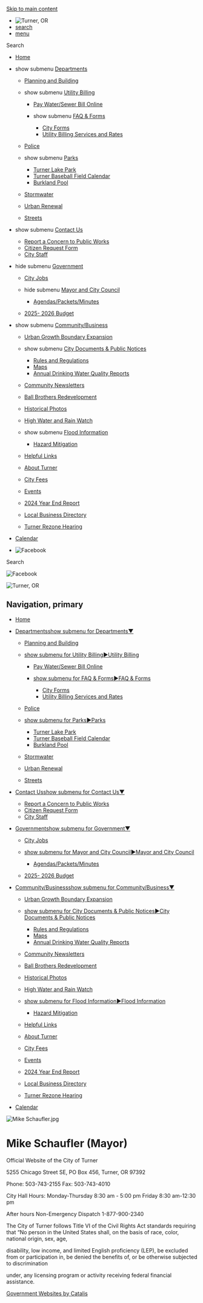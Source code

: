 [Skip to main content](https://turneroregon.gov/index.asp?SEC=727B1F8D-9932-4EC1-AF6D-E30211BF37DA&DE=A0D156D3-8E8D-47CF-84F1-55A24C04258A%2F)

- ![Turner, OR](https://turneroregon.gov/repository/designs/templates/GO_turner-or_resp/images/title.png)
- [search](https://turneroregon.gov/index.asp?SEC=727B1F8D-9932-4EC1-AF6D-E30211BF37DA&DE=A0D156D3-8E8D-47CF-84F1-55A24C04258A)
- [menu](https://turneroregon.gov/index.asp?SEC=727B1F8D-9932-4EC1-AF6D-E30211BF37DA&DE=A0D156D3-8E8D-47CF-84F1-55A24C04258A)

Search

- [Home](https://turneroregon.gov)
- show submenu [Departments](https://turneroregon.gov/departments)
  
  - [Planning and Building](https://turneroregon.gov/planning_building)
  - show submenu [Utility Billing](https://turneroregon.gov/utilitybilling)
    
    - [Pay Water/Sewer Bill Online](https://cityofturner.merchanttransact.com)
    - show submenu [FAQ &amp; Forms](https://turneroregon.gov/faq_forms)
      
      - [City Forms](https://turneroregon.gov/forms)
      - [Utility Billing Services and Rates](https://turneroregon.gov/ub_billing_rates)
  - [Police](https://turneroregon.gov/police)
  - show submenu [Parks](https://turneroregon.gov/parks)
    
    - [Turner Lake Park](https://turneroregon.gov/turnerlakepark)
    - [Turner Baseball Field Calendar](https://turneroregon.gov/baseball_calendar)
    - [Burkland Pool](https://www.burklandpool.org)
  - [Stormwater](https://turneroregon.gov/stormwater)
  - [Urban Renewal](https://turneroregon.gov/urbanrenewal)
  - [Streets](https://turneroregon.gov/index.asp?SEC=AA0AEE92-A855-4673-AC30-5363B3A64B5A)
- show submenu [Contact Us](https://turneroregon.gov/contact)
  
  - [Report a Concern to Public Works](https://turneroregon.gov/public_works_concern_form)
  - [Citizen Request Form](https://turneroregon.gov/citizen_request_form)
  - [City Staff](https://turneroregon.gov/city_staff)
- hide submenu [Government](https://turneroregon.gov/government)
  
  - [City Jobs](https://turneroregon.gov/jobs)
  - hide submenu [Mayor and City Council](https://turneroregon.gov/httpsturneroregongovhttpsturneroregongovturneroregongovmayor_council)
    
    - [Agendas/Packets/Minutes](https://turneroregon.gov/index.asp?SEC=0EBB8D0F-9E1A-4220-BC85-972EA14869DA)
  - [2025- 2026 Budget](https://turneroregon.gov/index.asp?SEC=58285005-5FEC-42E2-8707-BE104CF6B4F1)
- show submenu [Community/Business](https://turneroregon.gov/community_business)
  
  - [Urban Growth Boundary Expansion](https://turneroregon.gov/ugb)
  - show submenu [City Documents &amp; Public Notices](https://turneroregon.gov/citydocuments)
    
    - [Rules and Regulations](https://turneroregon.gov/rules_regulations)
    - [Maps](https://turneroregon.gov/maps)
    - [Annual Drinking Water Quality Reports](https://turneroregon.gov/waterqualityreport)
  - [Community Newsletters](https://turneroregon.gov/communitynewsletters)
  - [Ball Brothers Redevelopment](https://turneroregon.gov/ball_brothers_property)
  - [Historical Photos](https://500px.com/thebeautifulturner/galleries/beautiful-turner-historical-photos)
  - [High Water and Rain Watch](https://hww.onerain.com)
  - show submenu [Flood Information](https://turneroregon.gov/floodinformation)
    
    - [Hazard Mitigation](https://turneroregon.gov/hazard_mitigation)
  - [Helpful Links](https://turneroregon.gov/helpfullinks)
  - [About Turner](https://turneroregon.gov/about_turner)
  - [City Fees](https://turneroregon.gov/city_fees)
  - [Events](https://turneroregon.gov/events)
  - [2024 Year End Report](https://turneroregon.gov/index.asp?SEC=907D0FFD-8326-4493-8406-3BCC778F6E1A)
  - [Local Business Directory](https://turneroregon.gov/index.asp?SEC=4975DDC9-F155-476E-A30E-BD51FF52AA8D)
  - [Turner Rezone Hearing](https://turneroregon.gov/index.asp?SEC=684C88F3-EA2D-4D3F-82E3-345AC6C0B010)
- [Calendar](https://turneroregon.gov/index.asp?SEC=76E2D950-BD6E-4370-9347-FF6625D34D32)
- ![Facebook](https://turneroregon.gov/repository/designs/images/fb_24.png)

Search

![Facebook](https://turneroregon.gov/repository/designs/images/fb_24.png)

![Turner, OR](https://turneroregon.gov/repository/designs/templates/GO_turner-or_resp/images/title.png)

## Navigation, primary

- [Home](https://turneroregon.gov)
- [Departmentsshow submenu for Departments▼](https://turneroregon.gov/departments)
  
  - [Planning and Building](https://turneroregon.gov/planning_building)
  - [show submenu for Utility Billing►Utility Billing](https://turneroregon.gov/utilitybilling)
    
    - [Pay Water/Sewer Bill Online](https://cityofturner.merchanttransact.com)
    - [show submenu for FAQ &amp; Forms►FAQ &amp; Forms](https://turneroregon.gov/faq_forms)
      
      - [City Forms](https://turneroregon.gov/forms)
      - [Utility Billing Services and Rates](https://turneroregon.gov/ub_billing_rates)
  - [Police](https://turneroregon.gov/police)
  - [show submenu for Parks►Parks](https://turneroregon.gov/parks)
    
    - [Turner Lake Park](https://turneroregon.gov/turnerlakepark)
    - [Turner Baseball Field Calendar](https://turneroregon.gov/baseball_calendar)
    - [Burkland Pool](https://www.burklandpool.org)
  - [Stormwater](https://turneroregon.gov/stormwater)
  - [Urban Renewal](https://turneroregon.gov/urbanrenewal)
  - [Streets](https://turneroregon.gov/index.asp?SEC=AA0AEE92-A855-4673-AC30-5363B3A64B5A)
- [Contact Usshow submenu for Contact Us▼](https://turneroregon.gov/contact)
  
  - [Report a Concern to Public Works](https://turneroregon.gov/public_works_concern_form)
  - [Citizen Request Form](https://turneroregon.gov/citizen_request_form)
  - [City Staff](https://turneroregon.gov/city_staff)
- [Governmentshow submenu for Government▼](https://turneroregon.gov/government)
  
  - [City Jobs](https://turneroregon.gov/jobs)
  - [show submenu for Mayor and City Council►Mayor and City Council](https://turneroregon.gov/httpsturneroregongovhttpsturneroregongovturneroregongovmayor_council)
    
    - [Agendas/Packets/Minutes](https://turneroregon.gov/index.asp?SEC=0EBB8D0F-9E1A-4220-BC85-972EA14869DA)
  - [2025- 2026 Budget](https://turneroregon.gov/index.asp?SEC=58285005-5FEC-42E2-8707-BE104CF6B4F1)
- [Community/Businessshow submenu for Community/Business▼](https://turneroregon.gov/community_business)
  
  - [Urban Growth Boundary Expansion](https://turneroregon.gov/ugb)
  - [show submenu for City Documents &amp; Public Notices►City Documents &amp; Public Notices](https://turneroregon.gov/citydocuments)
    
    - [Rules and Regulations](https://turneroregon.gov/rules_regulations)
    - [Maps](https://turneroregon.gov/maps)
    - [Annual Drinking Water Quality Reports](https://turneroregon.gov/waterqualityreport)
  - [Community Newsletters](https://turneroregon.gov/communitynewsletters)
  - [Ball Brothers Redevelopment](https://turneroregon.gov/ball_brothers_property)
  - [Historical Photos](https://500px.com/thebeautifulturner/galleries/beautiful-turner-historical-photos)
  - [High Water and Rain Watch](https://hww.onerain.com)
  - [show submenu for Flood Information►Flood Information](https://turneroregon.gov/floodinformation)
    
    - [Hazard Mitigation](https://turneroregon.gov/hazard_mitigation)
  - [Helpful Links](https://turneroregon.gov/helpfullinks)
  - [About Turner](https://turneroregon.gov/about_turner)
  - [City Fees](https://turneroregon.gov/city_fees)
  - [Events](https://turneroregon.gov/events)
  - [2024 Year End Report](https://turneroregon.gov/index.asp?SEC=907D0FFD-8326-4493-8406-3BCC778F6E1A)
  - [Local Business Directory](https://turneroregon.gov/index.asp?SEC=4975DDC9-F155-476E-A30E-BD51FF52AA8D)
  - [Turner Rezone Hearing](https://turneroregon.gov/index.asp?SEC=684C88F3-EA2D-4D3F-82E3-345AC6C0B010)
- [Calendar](https://turneroregon.gov/index.asp?SEC=76E2D950-BD6E-4370-9347-FF6625D34D32)

![Mike Schaufler.jpg](https://turneroregon.gov/vertical/Sites/%7B85E5A386-9024-4192-A152-0B30E6890600%7D/uploads/M_Schaufler_Web.jpg)

# Mike Schaufler (Mayor)

Official Website of the City of Turner

5255 Chicago Street SE, PO Box 456, Turner, OR 97392

Phone: 503-743-2155 Fax: 503-743-4010

City Hall Hours: Monday-Thursday 8:30 am - 5:00 pm Friday 8:30 am-12:30 pm

After hours Non-Emergency Dispatch 1-877-900-2340

The City of Turner follows Title VI of the Civil Rights Act standards requiring that “No person in the United States shall, on the basis of race, color, national origin, sex, age,

disability, low income, and limited English proficiency (LEP), be excluded from or participation in, be denied the benefits of, or be otherwise subjected to discrimination

under, any licensing program or activity receiving federal financial assistance.

[Government Websites by Catalis](https://catalisgov.com)